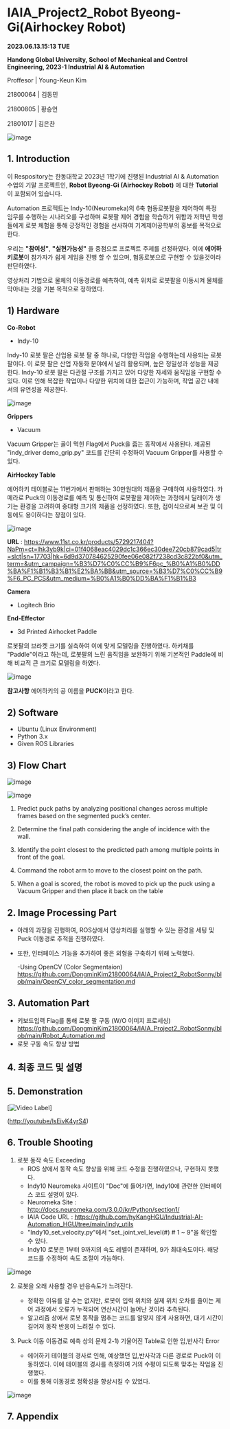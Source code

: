 # IAIA_Project2_Robot Byeong-Gi(Airhockey Robot)

**2023.06.13.15:13 TUE**

**Handong Global University, School of Mechanical and Control Engineering, 2023-1 Industrial AI & Automation**

Proffesor | Young-Keun Kim

21800064 | 김동민

21800805 | 황승언

21801017 | 김은찬

![image](https://user-images.githubusercontent.com/84533279/173822161-78baf6a8-6bdf-46b9-a990-63b9ed181984.png)

## 1. Introduction

이 Respository는 한동대학교 2023년 1학기에 진행된 Industrial AI & Automation 수업의 기말 프로젝트인, **Robot Byeong-Gi (Airhockey Robot)** 에 대한  **Tutorial**  이 포함되어 있습니다.

Automation 프로젝트는 Indy-10(Neuromeka)의 6축 협동로봇팔을 제어하여 특정 임무를 수행하는 시나리오를 구성하며 로봇팔 제어 경험을 학습하기 위함과 저학년 학생들에게 로봇 체험을 통해 긍정적인 경험을 선사하여 기계제어공학부의 홍보를 목적으로 한다.

우리는 **"참여성"**, **"실현가능성"** 을 중점으로 프로젝트 주제를 선정하였다. 이에 **에어하키로봇**이 참가자가 쉽게 게임을 진행 할 수 있으며, 협동로봇으로 구현할 수 있을것이라 판단하였다.

영상처리 기법으로 물체의 이동경로를 예측하여, 예측 위치로 로봇팔을 이동시켜 물체를막아내는 것을 기본 목적으로 정하였다.



## 1) Hardware

**Co-Robot**
* Indy-10

Indy-10 로봇 팔은 산업용 로봇 팔 중 하나로, 다양한 작업을 수행하는데 사용되는 로봇 팔이다. 이 로봇 팔은 산업 자동화 분야에서 널리 활용되며, 높은 정밀성과 성능을 제공한다.
Indy-10 로봇 팔은 다관절 구조를 가지고 있어 다양한 자세와 움직임을 구현할 수 있다. 이로 인해 복잡한 작업이나 다양한 위치에 대한 접근이 가능하며, 작업 공간 내에서의 유연성을 제공한다.

![image](https://github.com/DongminKim21800064/IAIA_Project2_RobotSonny/assets/91419683/35fa5e27-5bc3-4d0f-a8c8-6290a74c6d2e)



**Grippers**
* Vacuum

Vacuum Gripper는 골이 먹힌 Flag에서 Puck을 줍는 동작에서 사용된다. 제공된 "indy_driver demo_grip.py" 코드를 간단히 수정하여 Vacuum Gripper를 사용할 수 있다.


**AirHockey Table**

에어하키 테이블로는 11번가에서 판매하는 30만원대의 제품을 구매하여 사용하였다. 카메라로 Puck의 이동경로를 예측 및 통신하여 로봇팔을 제어하는 과정에서 딜레이가 생기는 환경을 고려하여 중대형 크기의 제품을 선정하였다. 또한, 접이식으로써 보관 및 이동에도 용이하다는 장점이 있다.


![image](https://github.com/DongminKim21800064/IAIA_Project2_RobotSonny/assets/91419683/4e3ffd42-2178-48a4-9c35-9f479365e358)

**URL** : https://www.11st.co.kr/products/5729217404?NaPm=ct=lhk3yb9k|ci=01f4068eac4029dc1c366ec30dee720cb879cad5|tr=slct|sn=17703|hk=6d9d370784625290fee06e082f7238cd3c822bf0&utm_term=&utm_campaign=%B3%D7%C0%CC%B9%F6pc_%B0%A1%B0%DD%BA%F1%B1%B3%B1%E2%BA%BB&utm_source=%B3%D7%C0%CC%B9%F6_PC_PCS&utm_medium=%B0%A1%B0%DD%BA%F1%B1%B3

**Camera**
* Logitech Brio

**End-Effector**
* 3d Printed Airhocket Paddle

로봇팔의 브라켓 크기를 실측하여 이에 맞게 모델링을 진행하였다. 하키채를 "Paddle"이라고 하는데, 로봇팔의 느린 움직임을 보완하기 위해 기본적인 Paddle에 비해 비교적 큰 크기로 모델링을 하였다.

![image](https://github.com/DongminKim21800064/IAIA_Project2_RobotSonny/assets/91419683/556c4dad-de95-46b4-a35b-26ed7ac3c39c)



**참고사항**
에어하키의 공 이름을 **PUCK**이라고 한다.


## 2) Software

* Ubuntu (Linux Environment)
* Python 3.x
* Given ROS Libraries

## 3) Flow Chart

![image](https://github.com/DongminKim21800064/IAIA_Project2_RobotSonny/assets/91419683/facad01f-a214-4cc7-a382-84f436f15243)



![image](https://github.com/DongminKim21800064/IAIA_Project2_RobotSonny/assets/91419683/98dc770d-e2d1-4e78-859c-9b8fa5ae34dd)


1. Predict puck paths by analyzing positional changes across multiple frames based on the segmented puck’s center.

2. Determine the final path considering the angle of incidence with the wall.

3. Identify the point closest to the predicted path among multiple points in front of the goal.

4. Command the robot arm to move to the closest point on the path.

5. When a goal is scored, the robot is moved to pick up the puck using a Vacuum Gripper and then place it back on the table

## 2. Image Processing Part

- 아래의 과정을 진행하여, ROS상에서 영상처리를 실행할 수 있는 환경을 세팅 및 Puck 이동경로 추적을 진행하였다.

- 또한, 인터페이스 기능을 추가하여 좋은 외형을 구축하기 위해 노력했다.

   -Using OpenCV (Color Segmentaion)
https://github.com/DongminKim21800064/IAIA_Project2_RobotSonny/blob/main/OpenCV_color_segmentation.md


## 3. Automation Part

- 키보드입력 Flag를 통해 로봇 팔 구동 (W/O 이미지 프로세싱)
https://github.com/DongminKim21800064/IAIA_Project2_RobotSonny/blob/main/Robot_Automation.md
- 로봇 구동 속도 향상 방법


## 4. 최종 코드 및 설명

## 5. Demonstration
[![Video Label](http://img.youtube.com/vi/lsEivK4yrS4/0.jpg)]

([http://youtube/lsEivK4yrS4](https://youtu.be/lsEivK4yrS4))

## 6. Trouble Shooting

1) 로봇 동작 속도 Exceeding
   - ROS 상에서 동작 속도 향상을 위해 코드 수정을 진행하였으나, 구현하지 못했다.
   - Indy10 Neuromeka 사이트이 "Doc"에 들어가면, Indy10에 관련한 인터페이스 코드 설명이 있다.
   - Neuromeka Site : http://docs.neuromeka.com/3.0.0/kr/Python/section1/
   - IAIA Code URL : https://github.com/hyKangHGU/Industrial-AI-Automation_HGU/tree/main/indy_utils
   - "Indy10_set_velocity.py"에서 "set_joint_vel_level(#)  # 1 ~ 9"을 확인할 수 있다.
   - Indy10 로봇은 1부터 9까지의 속도 레벨이 존재하며, 9가 최대속도이다. 해당 코드를 수정하여 속도 조절이 가능하다.

![image](https://github.com/DongminKim21800064/IAIA_Project2_RobotSonny/assets/91419683/5ce9a220-fd8b-42de-bea5-7519282c5ba8)



2) 로봇을 오래 사용할 경우 반응속도가 느려진다.
   - 정확한 이유를 알 수는 없지만, 로봇이 입력 위치와 실제 위치 오차를 줄이는 제어 과정에서 오류가 누적되어 연산시간이 늘어난 것이라 추측된다.
   - 알고리즘 상에서 로봇 동작을 멈추는 코드를 알맞지 않게 사용하면, 대기 시간이 길어져 동작 반응이 느려질 수 있다.

3) Puck 이동 이동경로 예측 상의 문제
   2-1) 기울어진 Table로 인한 입,반사각 Error
      - 에어하키 테이블의 경사로 인해, 예상했던 입,반사각과 다른 경로로 Puck이 이동하였다. 이에 테이블의 경사를 측정하여 거의 수평이 되도록 맞추는 작업을 진행했다.
      - 이를 통해 이동경로 정확성을 향상시킬 수 있었다.
   
  ![image](https://github.com/DongminKim21800064/IAIA_Project2_RobotSonny/assets/91419683/89f1925f-3892-4592-ba70-ac7ddae5146d)

## 7. Appendix

